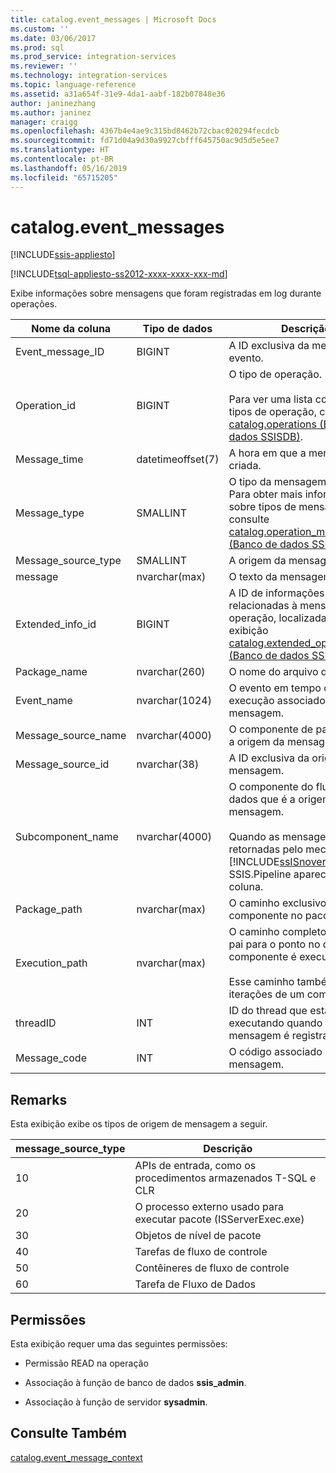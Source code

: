 ```yaml
---
title: catalog.event_messages | Microsoft Docs
ms.custom: ''
ms.date: 03/06/2017
ms.prod: sql
ms.prod_service: integration-services
ms.reviewer: ''
ms.technology: integration-services
ms.topic: language-reference
ms.assetid: a31a654f-31e9-4da1-aabf-182b07848e36
author: janinezhang
ms.author: janinez
manager: craigg
ms.openlocfilehash: 4367b4e4ae9c315bd8462b72cbac020294fecdcb
ms.sourcegitcommit: fd71d04a9d30a9927cbfff645750ac9d5d5e5ee7
ms.translationtype: HT
ms.contentlocale: pt-BR
ms.lasthandoff: 05/16/2019
ms.locfileid: "65715205"
---
```

# <a name="catalogeventmessages"></a>catalog.event_messages 

[!INCLUDE[ssis-appliesto](../../includes/ssis-appliesto-ssvrpluslinux-asdb-asdw-xxx.md)]


[!INCLUDE[tsql-appliesto-ss2012-xxxx-xxxx-xxx-md](../../includes/tsql-appliesto-ss2012-xxxx-xxxx-xxx-md.md)]

  Exibe informações sobre mensagens que foram registradas em log durante operações.  
  
|Nome da coluna|Tipo de dados|Descrição|  
|-----------------|---------------|-----------------|  
|Event_message_ID|BIGINT|A ID exclusiva da mensagem de evento.|  
|Operation_id|BIGINT|O tipo de operação.<br /><br /> Para ver uma lista completa dos tipos de operação, consulte [catalog.operations &#40;Banco de dados SSISDB&#41;](../../integration-services/system-views/catalog-operations-ssisdb-database.md).|  
|Message_time|datetimeoffset(7)|A hora em que a mensagem foi criada.|  
|Message_type|SMALLINT|O tipo da mensagem exibida. Para obter mais informações sobre tipos de mensagem, consulte [catalog.operation_messages &#40;Banco de dados SSISDB&#41;](../../integration-services/system-views/catalog-operation-messages-ssisdb-database.md).|  
|Message_source_type|SMALLINT|A origem da mensagem.|  
|message|nvarchar(max)|O texto da mensagem.|  
|Extended_info_id|BIGINT|A ID de informações adicionais relacionadas à mensagem da operação, localizada na exibição [catalog.extended_operation_info &#40;Banco de dados SSISDB&#41;](../../integration-services/system-views/catalog-extended-operation-info-ssisdb-database.md).|  
|Package_name|nvarchar(260)|O nome do arquivo do pacote.|  
|Event_name|nvarchar(1024)|O evento em tempo de execução associado ao tipo de mensagem.|  
|Message_source_name|nvarchar(4000)|O componente de pacote que é a origem da mensagem.|  
|Message_source_id|nvarchar(38)|A ID exclusiva da origem da mensagem.|  
|Subcomponent_name|nvarchar(4000)|O componente do fluxo de dados que é a origem da mensagem.<br /><br /> Quando as mensagens são retornadas pelo mecanismo do [!INCLUDE[ssISnoversion](../../includes/ssisnoversion-md.md)], SSIS.Pipeline aparece nesta coluna.|  
|Package_path|nvarchar(max)|O caminho exclusivo do componente no pacote.|  
|Execution_path|nvarchar(max)|O caminho completo do pacote pai para o ponto no qual o componente é executado.<br /><br /> Esse caminho também captura iterações de um componente.|  
|threadID|INT|ID do thread que está executando quando a mensagem é registrada em log.|  
|Message_code|INT|O código associado à mensagem.|  
  
## <a name="remarks"></a>Remarks  
 Esta exibição exibe os tipos de origem de mensagem a seguir.  
  
|**message_source_type**|Descrição|  
|-------------------------------|-----------------|  
|10|APIs de entrada, como os procedimentos armazenados T-SQL e CLR|  
|20|O processo externo usado para executar pacote (ISServerExec.exe)|  
|30|Objetos de nível de pacote|  
|40|Tarefas de fluxo de controle|  
|50|Contêineres de fluxo de controle|  
|60|Tarefa de Fluxo de Dados|  
  
## <a name="permissions"></a>Permissões  
 Esta exibição requer uma das seguintes permissões:  
  
-   Permissão READ na operação  
  
-   Associação à função de banco de dados **ssis_admin**.  
  
-   Associação à função de servidor **sysadmin**.  
  
## <a name="see-also"></a>Consulte Também  
 [catalog.event_message_context](../../integration-services/system-views/catalog-event-message-context.md)  
  
  
